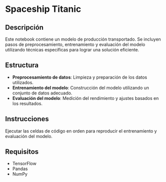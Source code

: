 # Spaceship Titanic

## Descripción
Este notebook contiene un modelo de producción transportado. Se incluyen pasos de preprocesamiento, entrenamiento y evaluación del modelo utilizando técnicas específicas para lograr una solución eficiente.

## Estructura
- **Preprocesamiento de datos**: Limpieza y preparación de los datos utilizados.
- **Entrenamiento del modelo**: Construcción del modelo utilizando un conjunto de datos adecuado.
- **Evaluación del modelo**: Medición del rendimiento y ajustes basados en los resultados.

## Instrucciones
Ejecutar las celdas de código en orden para reproducir el entrenamiento y evaluación del modelo.

## Requisitos
- TensorFlow
- Pandas
- NumPy
